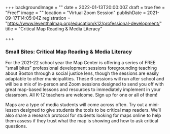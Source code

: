 +++
backgroundImage = ""
date = 2022-01-13T20:00:00Z
draft = true
fee = "Free!"
image = ""
location = "Virtual Zoom Session"
publishDate = 2021-09-17T14:05:04Z
registration = "https://www.leventhalmap.org/education/k12/professional-development/"
title = "Critical Map Reading & Media Literacy"

+++
### Small Bites: Critical Map Reading & Media Literacy

For the 2021-22 school year the Map Center is offering a series of FREE “small bites” professional development sessions foregrounding teaching about Boston through a social justice lens, though the sessions are easily adaptable to other municipalities. These 6 sessions will run after school and will be a mix of in-person and Zoom sessions designed to send you off with great map-based lessons and resources to immediately implement in your classroom. All K-12 teachers are welcome. Sign up for one or all of them!

Maps are a type of media students will come across often. Try out a mini-lesson designed to give students the tools to be critical map readers. We’ll also share a research protocol for students looking for maps online to help them assess if they trust what the map is showing and how to ask critical questions.